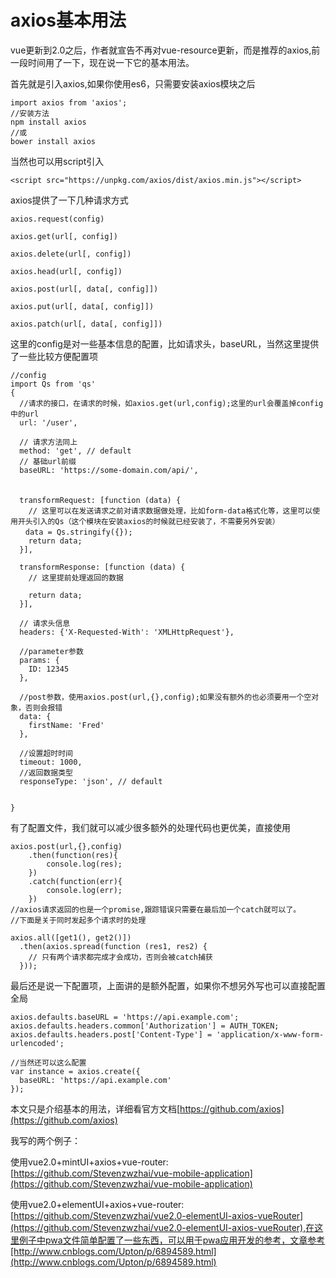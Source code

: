 # axios基本用法

vue更新到2.0之后，作者就宣告不再对vue-resource更新，而是推荐的axios,前一段时间用了一下，现在说一下它的基本用法。

首先就是引入axios,如果你使用es6，只需要安装axios模块之后

```
import axios from 'axios';
//安装方法
npm install axios
//或
bower install axios
```

当然也可以用script引入

```
<script src="https://unpkg.com/axios/dist/axios.min.js"></script>
```

axios提供了一下几种请求方式

```
axios.request(config)

axios.get(url[, config])

axios.delete(url[, config])

axios.head(url[, config])

axios.post(url[, data[, config]])

axios.put(url[, data[, config]])

axios.patch(url[, data[, config]])
```

这里的config是对一些基本信息的配置，比如请求头，baseURL，当然这里提供了一些比较方便配置项

```
//config
import Qs from 'qs'
{
  //请求的接口，在请求的时候，如axios.get(url,config);这里的url会覆盖掉config中的url
  url: '/user',

  // 请求方法同上
  method: 'get', // default
  // 基础url前缀
  baseURL: 'https://some-domain.com/api/',
　　
　　　　
  transformRequest: [function (data) {
    // 这里可以在发送请求之前对请求数据做处理，比如form-data格式化等，这里可以使用开头引入的Qs（这个模块在安装axios的时候就已经安装了，不需要另外安装）
　　data = Qs.stringify({});
    return data;
  }],

  transformResponse: [function (data) {
    // 这里提前处理返回的数据

    return data;
  }],

  // 请求头信息
  headers: {'X-Requested-With': 'XMLHttpRequest'},

  //parameter参数
  params: {
    ID: 12345
  },

  //post参数，使用axios.post(url,{},config);如果没有额外的也必须要用一个空对象，否则会报错
  data: {
    firstName: 'Fred'
  },

  //设置超时时间
  timeout: 1000,
  //返回数据类型
  responseType: 'json', // default

 
}
```

有了配置文件，我们就可以减少很多额外的处理代码也更优美，直接使用

```
axios.post(url,{},config)
    .then(function(res){
        console.log(res);
    })
    .catch(function(err){
        console.log(err);
    })
//axios请求返回的也是一个promise,跟踪错误只需要在最后加一个catch就可以了。
//下面是关于同时发起多个请求时的处理

axios.all([get1(), get2()])
  .then(axios.spread(function (res1, res2) {
    // 只有两个请求都完成才会成功，否则会被catch捕获
  }));
```

最后还是说一下配置项，上面讲的是额外配置，如果你不想另外写也可以直接配置全局

```
axios.defaults.baseURL = 'https://api.example.com';
axios.defaults.headers.common['Authorization'] = AUTH_TOKEN;
axios.defaults.headers.post['Content-Type'] = 'application/x-www-form-urlencoded';

//当然还可以这么配置
var instance = axios.create({
  baseURL: 'https://api.example.com'
});

```

本文只是介绍基本的用法，详细看官方文档[https://github.com/axios](https://github.com/axios)

我写的两个例子：

使用vue2.0+mintUI+axios+vue-router:[https://github.com/Stevenzwzhai/vue-mobile-application](https://github.com/Stevenzwzhai/vue-mobile-application)

使用vue2.0+elementUI+axios+vue-router:[https://github.com/Stevenzwzhai/vue2.0-elementUI-axios-vueRouter](https://github.com/Stevenzwzhai/vue2.0-elementUI-axios-vueRouter),在这里例子中pwa文件简单配置了一些东西，可以用于pwa应用开发的参考，文章参考[http://www.cnblogs.com/Upton/p/6894589.html](http://www.cnblogs.com/Upton/p/6894589.html)

  


